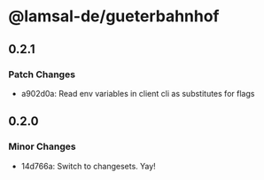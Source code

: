 # @lamsal-de/gueterbahnhof

## 0.2.1

### Patch Changes

-   a902d0a: Read env variables in client cli as substitutes for flags

## 0.2.0

### Minor Changes

-   14d766a: Switch to changesets. Yay!

